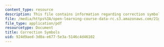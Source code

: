 ```yaml
---
content_type: resource
description: This file contains information regarding correction symbols.
file: /media/https%3A/open-learning-course-data-rc.s3.amazonaws.com/21g-228-advanced-workshop-in-writing-for-social-sciences-and-architecture-els-spring-2007/924d9aed3d0ae6775e3a5146c4d46102_MIT21G.228S07_corrections.pdf
file_type: application/pdf
resourcetype: Document
title: Correction Symbols
uid: 924d9aed-3d0a-e677-5e3a-5146c4d46102
---
```

